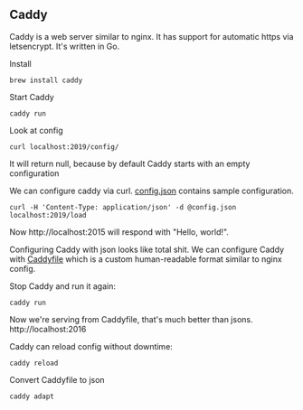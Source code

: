 ## Caddy

Caddy is a web server similar to nginx.
It has support for automatic https via letsencrypt.
It's written in Go.

Install
```shell
brew install caddy
```

Start Caddy
```shell
caddy run
```

Look at config
```shell
curl localhost:2019/config/
```

It will return null, because by default Caddy starts with an empty configuration

We can configure caddy via curl. [config.json](./config.json) contains sample configuration.
```shell
curl -H 'Content-Type: application/json' -d @config.json localhost:2019/load 
```

Now http://localhost:2015 will respond with "Hello, world!".

Configuring Caddy with json looks like total shit. 
We can configure Caddy with [Caddyfile](./Caddyfile) which is a custom human-readable format
similar to nginx config.

Stop Caddy and run it again:
```shell
caddy run
```

Now we're serving from Caddyfile, that's much better than jsons.
http://localhost:2016


Caddy can reload config without downtime:
```shell
caddy reload
```

Convert Caddyfile to json
```shell
caddy adapt
```